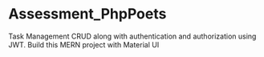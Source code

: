 # Assessment_PhpPoets
Task Management CRUD along with authentication and authorization using JWT.
Build this MERN project with Material UI

